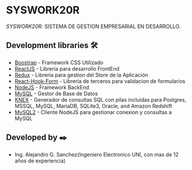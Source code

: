# SYSWORK20R


_SYSWORK20R_: SISTEMA DE GESTION EMPRESARIAL EN DESARROLLO. 

## Development libraries 🛠️

* [Boostrap](https://getbootstrap.com/) - Framework CSS Utilizado
* [ReactJS](https://es.reactjs.org/) - Libreria para desarrollo FrontEnd
* [Redux](https://es.redux.js.org/) - Libreria para gestion del Store de la Aplicación
* [React-Hook-Form](https://react-hook-form.com/) - Libreria de terceros para validacion de formularios
* [NodeJS](https://nodejs.org/es/) - Framework BackEnd
* [MySQL](https://www.mysql.com/) - Gestor de Base de Datos
* [KNEX](http://knexjs.org/) - Generador de consultas SQL con pilas incluidas para Postgres, MSSQL, MySQL, MariaDB,     SQLite3, Oracle, and Amazon Redshift 
* [MySQL2](https://www.npmjs.com/package/mysql2) - Cliente NodeJS para gestionar conexion y consultas a MySQL

## Developed by ✒️

* Ing. Alejandro G. Sanchez(Ingeniero Electronico UNI, con mas de 12 años de experiencia)
